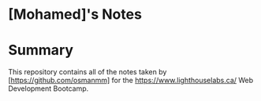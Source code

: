 # [Mohamed]'s Notes
# Summary 

This repository contains all of the notes taken by [https://github.com/osmanmm] for the https://www.lighthouselabs.ca/ Web Development Bootcamp.